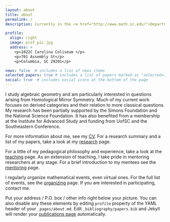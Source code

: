 ```yaml
---
layout: about
title: about
permalink: /
description: Currently in the <a href="http://www.math.sc.edu/">Department of Mathematics</a> at <a href="https://sc.edu">UofSC</a>. A member of the <a href="https://scagnt.org">SC AG NT group</a>. 

profile:
  align: right
  image: prof_pic.jpg
  address: >
    <p>1022C Carolina Coliseum </p>
    <p>701 Assembly St</p>
    <p>Columbia, SC 29201</p>

news: false  # includes a list of news items
selected_papers: true # includes a list of papers marked as "selected={true}"
social: true  # includes social icons at the bottom of the page
---
```

      
I study algebraic geometry and am particularly interested in questions arising from Homological Mirror Symmetry. Much of my current work focuses on derived categories and their relation to more classical questions. My research has been partially supported by the Simons Foundation and the National Science Foundation. It has also benefited from a membership at the Institute for Advanced Study and funding from UofSC and the Southeastern Conference. 

For more information about me, see my <a href="./Matthew_Ballard_CV.pdf">CV</a>. For a research summary and a list of my papers, take a look at my <a href="./research">research</a> page.
  
For a little of my pedagogical philosophy and experience, take a look at the <a href="./teaching">teaching</a> page. As an extension of teaching, I take pride in mentoring researchers at any stage. For a brief introduction to my mentees see the <a href="./mentoring">mentoring</a> page.

I regularly organize mathematical events, even virtual ones. For the full list of events, see the <a href="./organizing">organizing</a> page. If you are interested in participating, contact me. 

Put your address / P.O. box / other info right below your picture. You can also disable any these elements by editing `profile` property of the YAML header of your `_pages/about.md`. Edit `_bibliography/papers.bib` and Jekyll will render your [publications page](/al-folio/publications/) automatically.

